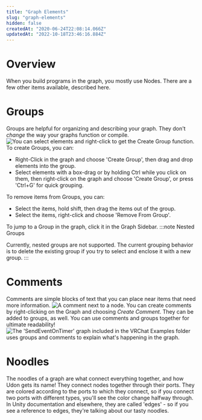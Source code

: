 ```yaml
---
title: "Graph Elements"
slug: "graph-elements"
hidden: false
createdAt: "2020-06-24T22:08:14.066Z"
updatedAt: "2022-10-18T23:46:16.884Z"
---
```

# Overview
When you build programs in the graph, you mostly use Nodes. There are a few other items available, described here.

# Groups
Groups are helpful for organizing and describing your graph. They don't *change* the way your graphs function or compile.
![You can select elements and right-click to get the *Create Group* function.](/creators.vrchat.com/images/worlds/graph-elements-e9a0713-create-group.gif)
To create Groups, you can:
* Right-Click in the graph and choose 'Create Group', then drag and drop elements into the group.
* Select elements with a box-drag or by holding Ctrl while you click on them, then right-click on the graph and choose 'Create Group', or press 'Ctrl+G' for quick grouping.

To remove items from Groups, you can:
* Select the items, hold shift, then drag the items out of the group.
* Select the items, right-click and choose 'Remove From Group'.

To jump to a Group in the graph, click it in the Graph Sidebar.
:::note Nested Groups

Currently, nested groups are not supported. The current grouping behavior is to delete the existing group if you try to select and enclose it with a new group.
:::
# Comments

Comments are simple blocks of text that you can place near items that need more information.
![A comment next to a node.](/creators.vrchat.com/images/worlds/graph-elements-80881a1-simple-comment.png)
You can create comments by right-clicking on the Graph and choosing *Create Comment*. They can be added to groups, as well. You can use comments and groups together for ultimate readability!
![The 'SendEventOnTimer' graph included in the VRChat Examples folder uses groups and comments to explain what's happening in the graph.](/creators.vrchat.com/images/worlds/graph-elements-ab506db-comments-and-groups.png)
# Noodles
The noodles of a graph are what connect everything together, and how Udon gets its name! They connect nodes together through their ports. They are colored according to the ports to which they connect, so if you connect two ports with different types, you'll see the color change halfway through. In Unity documentation and elsewhere, they are called 'edges' - so if you see a reference to edges, they're talking about our tasty noodles.